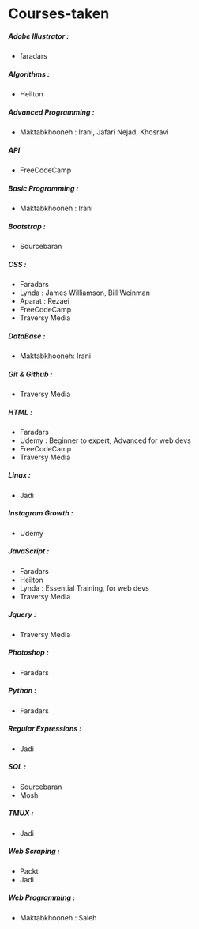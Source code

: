 # Courses-taken
<h5>Adobe Illustrator :</h5>
<ul>
  <li>faradars</li>
</ul>
  
<h5>Algorithms :</h5>
<ul>
  <li>Heilton</li>
</ul>

<h5>Advanced Programming :</h5>
<ul>
  <li>Maktabkhooneh : Irani, Jafari Nejad, Khosravi</li>
</ul>

<h5>API</h5>
<ul>
  <li>FreeCodeCamp</li>
</ul>

<h5>Basic Programming :</h5>
<ul>
  <li>Maktabkhooneh : Irani</li>
</ul>

<h5>Bootstrap :</h5>
<ul>
  <li>Sourcebaran</li>
</ul>

<h5>CSS :</h5>
<ul>
  <li>Faradars</li>
  <li>Lynda : James Williamson, Bill Weinman</li>
  <li>Aparat : Rezaei</li>
  <li>FreeCodeCamp</li>
  <li>Traversy Media</li>
</ul>

<h5>DataBase :</h5>
<ul>
  <li>Maktabkhooneh: Irani</li>
</ul>

<h5>Git & Github :</h5>
<ul>
  <li>Traversy Media</li>
</ul>

<h5>HTML :</h5>
<ul>
  <li>Faradars</li>
  <li>Udemy : Beginner to expert, Advanced for web devs</li>
  <li>FreeCodeCamp</li>
  <li>Traversy Media</li>
</ul>

<h5>Linux :</h5>
<ul>
  <li>Jadi</li>
</ul>

<h5>Instagram Growth :</h5>
<ul>
  <li>Udemy</li>
</ul>

<h5>JavaScript :</h5>
<ul>
  <li>Faradars</li>
  <li>Heilton</li>
  <li>Lynda : Essential Training, for web devs</li>
  <li>Traversy Media</li>
</ul>

<h5>Jquery :</h5>
<ul>
  <li>Traversy Media</li>
</ul>

<h5>Photoshop :</h5>
<ul>
  <li>Faradars</li>
</ul>

<h5>Python :</h5>
<ul>
  <li>Faradars</li>
</ul>

<h5>Regular Expressions :</h5>
<ul>
  <li>Jadi</li>
</ul>

<h5>SQL :</h5>
<ul>
  <li>Sourcebaran</li>
  <li>Mosh</li>
</ul>

<h5>TMUX :</h5>
<ul>
  <li>Jadi</li>
</ul>

<h5>Web Scraping :</h5>
<ul>
  <li>Packt</li>
  <li>Jadi</li>
</ul>

<h5>Web Programming :</h5>
<ul>
  <li>Maktabkhooneh : Saleh</li>
</ul>

